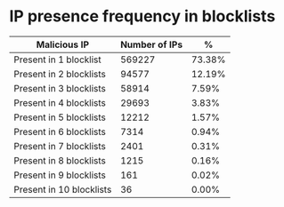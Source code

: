 # IP presence frequency in blocklists
| Malicious IP | Number of IPs | % |
|----|----|----|
| Present in 1 blocklist | 569227 | 73.38% |
| Present in 2 blocklists | 94577 | 12.19% |
| Present in 3 blocklists | 58914 | 7.59% |
| Present in 4 blocklists | 29693 | 3.83% |
| Present in 5 blocklists | 12212 | 1.57% |
| Present in 6 blocklists | 7314 | 0.94% |
| Present in 7 blocklists | 2401 | 0.31% |
| Present in 8 blocklists | 1215 | 0.16% |
| Present in 9 blocklists | 161 | 0.02% |
| Present in 10 blocklists | 36 | 0.00% |

